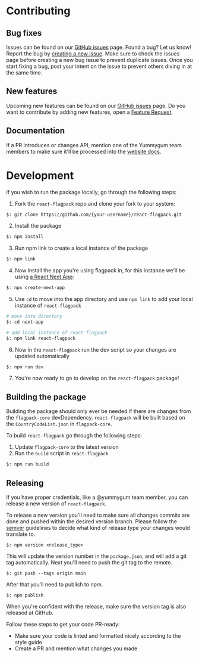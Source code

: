 # Contributing

## Bug fixes

Issues can be found on our [GitHub issues](https://github.com/yummygum/react-flagpack/issues) page. Found a bug? Let us know! Report the bug by [creating a new issue](https://github.com/Yummygum/react-flagpack/issues/new/choose). Make sure to check the issues page before creating a new bug issue to prevent duplicate issues. Once you start fixing a bug, post your intent on the issue to prevent others diving in at the same time.

## New features

Upcoming new features can be found on our [GitHub issues](https://github.com/yummygum/react-flagpack/issues) page. Do you want to contribute by adding new features, open a [Feature Request](https://github.com/Yummygum/react-flagpack/issues/new/choose).

## Documentation

If a PR introduces or changes API, mention one of the Yummygum team members to make sure it'll be processed into the [website docs](https://flagpack.xyz/docs/).


# Development
If you wish to run the package locally, go through the following steps:

1. Fork the `react-flagpack` repo and clone your fork to your system:
```bash
$: git clone https://github.com/{your-username}/react-flagpack.git
```
2. Install the package

```bash
$: npm install
```

3. Run npm link to create a local instance of the package
```bash
$: npm link
```

4. Now install the app you're using flagpack in, for this instance we'll be using [a React Next App](https://nextjs.org/docs/api-reference/create-next-app):
```bash
$: npx create-next-app
```

5. Use `cd` to move into the app directory and use `npm link` to add your local instance of `react-flagpack`
```bash
# move into directory
$: cd next-app

# add local instance of react-flagpack
$: npm link react-flagpack
```

6. Now in the `react-flagpack` run the dev script so your changes are updated automatically
```bash
$: npm run dev
```

7. You're now ready to go to develop on the `react-flagpack` package!
## Building the package
Building the package should only ever be needed if there are changes from the `flagpack-core` devDependency. `react-flagpack`
 will be built based on the `CountryCodeList.json` in `flagpack-core`.

To build `react-flagpack` go through the following steps:

1. Update `flagpack-core` to the latest version
2. Run the `build` script in `react-flagpack`
```bash
$: npm run build
```


## Releasing
If you have proper credentials, like a @yummygum team member, you can release a new version of `react-flagpack`.

To release a new version you'll need to make sure all changes commits are done and pushed within the desired version branch. Please follow the [semver](https://semver.org/) guidelines to decide what kind of release type your changes would translate to.

```
$: npm version <release_type>
```
This will update the version number in the `package.json`, and will add a git tag automatically. Next you'll need to push the git tag to the remote.
```
$: git push --tags origin main
```
After that you'll need to publish to npm.
```
$: npm publish
```

When you're confident with the release, make sure the version tag is also released at GitHub.

Follow these steps to get your code PR-ready:

- Make sure your code is linted and formatted nicely according to the style guide
- Create a PR and mention what changes you made
